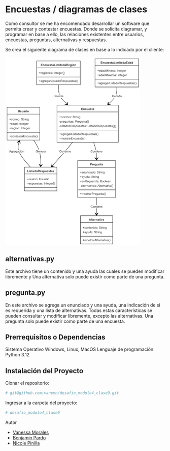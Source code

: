 # Encuestas / diagramas de clases

Como consultor se me ha encomendado desarrollar un software que permita crear y contestar encuestas. Donde se solicita diagramar, y programar en base a ello, las relaciones existentes entre usuarios, encuestas, preguntas,
alternativas y respuestas.

Se crea el siguiente diagrama de clases en base a lo indicado por el cliente:

![alt text](image-1.png)

## alternativas.py

Este archivo tiene un contenido y una ayuda las cuales se pueden modificar libremente y Una alternativa solo puede existir como parte de una pregunta.

## pregunta.py

En este archivo se agrega un enunciado y una ayuda, una indicación de si es requerida y una lista de alternativas. Todas estas características se pueden consultar y modificar libremente, excepto las alternativas. Una pregunta solo puede existir como parte de una encuesta.

## Prerrequisitos o Dependencias

Sistema Operativo Windows, Linux, MacOS
Lenguaje de programación Python 3.12

## Instalación del Proyecto

Clonar el repositorio:

```bash
# git@github.com:vanemn/desafio_modulo4_clase9.git
```

Ingresar a la carpeta del proyecto:

```bash
# desafio_modulo4_clase9
```

Autor

- [Vanessa Morales](https://github.com/vanemn)
- [Benjamín Pardo](https://github.com/bpardo02)
- [Nicole Pinilla](https://github.com/Npinilla19)

